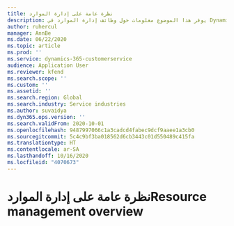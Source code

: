 ```yaml
---
title: نظرة عامة على إدارة الموارد
description: يوفر هذا الموضوع معلومات حول وظائف إدارة الموارد في Dynamics 365 Project operations.
author: ruhercul
manager: AnnBe
ms.date: 06/22/2020
ms.topic: article
ms.prod: ''
ms.service: dynamics-365-customerservice
audience: Application User
ms.reviewer: kfend
ms.search.scope: ''
ms.custom: ''
ms.assetid: ''
ms.search.region: Global
ms.search.industry: Service industries
ms.author: suvaidya
ms.dyn365.ops.version: ''
ms.search.validFrom: 2020-10-01
ms.openlocfilehash: 9487997066c1a3cadcd4fabec9dcf9aaee1a3cb0
ms.sourcegitcommit: 5c4c9bf3ba018562d6cb3443c01d550489c415fa
ms.translationtype: HT
ms.contentlocale: ar-SA
ms.lasthandoff: 10/16/2020
ms.locfileid: "4070673"
---
```

# <a name="resource-management-overview"></a><span data-ttu-id="3128e-103">نظرة عامة على إدارة الموارد</span><span class="sxs-lookup"><span data-stu-id="3128e-103">Resource management overview</span></span>
